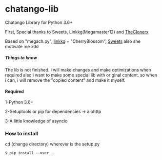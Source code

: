 # chatango-lib
Chatango Library for Python 3.6+

First, Special thanks to Sweets, Linkkg(Megamaster12) and [TheClonerx](https://github.com/linkkg/megach.py)

Based on "megach.py", [linkkg](https://github.com/linkkg/) + "CherryBlossom", [Sweets](https://github.com/sweets/) also she motivate me xdd

##### Things to know
The lib is not finished. i will make changes and make optimizations when required
also i want to make some special lib with original content.
so when i can, i will remove the "copied content" and make it myself.

#### Required
1-Python 3.6+

2-Setuptools or pip for dependencies -> aiohttp

3-A little knowledge of asyncio

### How to install
cd (change directory) wherever is the setup.py

`$ pip install --user .`
